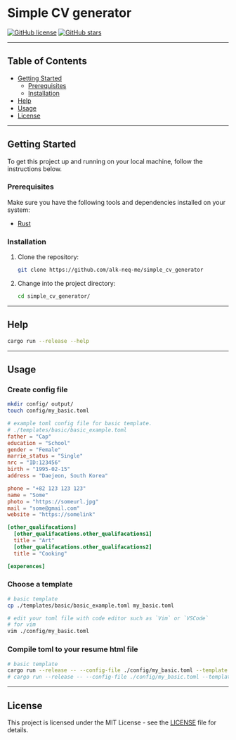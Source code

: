 # Simple CV generator

[![GitHub license](https://img.shields.io/github/license/alk-neq-me/react-native-expo-using-native-with-rust.svg?style=for-the-badge)](https://github.com/alk-neq-me/simple_cv_generator/blob/master/LICENSE)
[![GitHub stars](https://img.shields.io/github/stars/alk-neq-me/react-native-expo-using-native-with-rust.svg?style=for-the-badge)](https://github.com/alk-neq-me/simple_cv_generator/stargazers)

---

## Table of Contents

- [Getting Started](#getting-started)
  - [Prerequisites](#prerequisites)
  - [Installation](#installation)
- [Help](#help)
- [Usage](#usage)
- [License](#license)

---

## Getting Started

To get this project up and running on your local machine, follow the instructions below.

### Prerequisites

Make sure you have the following tools and dependencies installed on your system:

- [Rust](https://www.rust-lang.org/)

### Installation

1. Clone the repository:

   ```sh
   git clone https://github.com/alk-neq-me/simple_cv_generator
   ```

2. Change into the project directory:
   ```sh
   cd simple_cv_generator/
   ```

---

## Help
```sh
cargo run --release --help
```

---

## Usage

### Create config file

```sh
mkdir config/ output/
touch config/my_basic.toml
```

```toml
# example toml config file for basic template.
# ./templates/basic/basic_example.toml
father = "Cap"
education = "School"
gender = "Female"
marrie_status = "Single"
nrc = "ID:123456"
birth = "1995-02-15"
address = "Daejeon, South Korea"

phone = "+82 123 123 123"
name = "Some"
photo = "https://someurl.jpg"
mail = "some@gmail.com"
website = "https://somelink"

[other_qualifacations]
  [other_qualifacations.other_qualifacations1]
  title = "Art"
  [other_qualifacations.other_qualifacations2]
  title = "Cooking"

[experences]
```

### Choose a template
```sh
# basic template
cp ./templates/basic/basic_example.toml my_basic.toml

# edit your toml file with code editor such as `Vim` or `VSCode`
# for vim
vim ./config/my_basic.toml
```

### Compile toml to your resume html file
```sh
# basic template
cargo run --release -- --config-file ./config/my_basic.toml --template basic
# cargo run --release -- --config-file ./config/my_basic.toml --template basic --output-file ./output/my_basic.html
```

---

## License

This project is licensed under the MIT License - see the [LICENSE](LICENSE) file for details.

